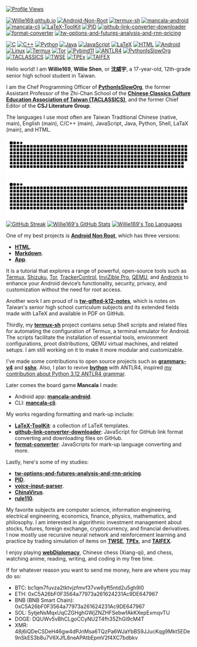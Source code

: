[![Profile Views](https://komarev.com/ghpvc/?username=Willie169&color=brightgreen&label=Profile+Views&abbreviated=true)](https://github.com/Willie169)

[![Willie169.github.io](https://img.shields.io/badge/Willie169.github.io-654520)](https://Willie169.github.io)
[![Android-Non-Root](https://img.shields.io/badge/Android--Non--Root-007acc)](https://Willie169.github.io/Android-Non-Root)
[![termux-sh](https://img.shields.io/badge/termux--sh-000000)](https://github.com/Willie169/termux-sh)
[![mancala-android](https://img.shields.io/badge/mancala--android-fafa0a)](https://f-droid.org/packages/com.willie.mancala)
[![mancala-cli](https://img.shields.io/badge/mancala--cli-00599c)](https://github.com/Willie169/mancala-cli)
[![LaTeX-ToolKit](https://img.shields.io/badge/LaTeX--ToolKit-008080)](https://github.com/Willie169/LaTeX-ToolKit)
[![PID](https://img.shields.io/badge/PID-00599c)](https://github.com/Willie169/PID)
[![github-link-converter-downloader](https://img.shields.io/badge/github--link--converter--downloader-0d1218)](https://github.com/Willie169/github-link-converter-downloader)
[![format-converter](https://img.shields.io/badge/format--converter-008080)](https://github.com/Willie169/format-converter)
[![tw-options-and-futures-analysis-and-rnn-pricing](https://img.shields.io/badge/tw--options--and--futures--analysis--and--rnn--pricing-b68946)](https://github.com/Willie169/tw-options-and-futures-analysis-and-rnn-pricing)

[![C](https://img.shields.io/badge/C-00599c)](https://www.iso.org/standard/82075.html)
[![C++](https://img.shields.io/badge/C++-00599c)](https://isocpp.org)
[![Python](https://img.shields.io/badge/Python-3776ab)](https://www.python.org)
[![Java](https://img.shields.io/badge/Java-f48c04)](https://www.java.com)
[![JavaScript](https://img.shields.io/badge/JavaScript-f3db4c)](https://ecma-international.org/publications-and-standards/standards/ecma-262/)
[![LaTeX](https://img.shields.io/badge/LaTeX-008080)](https://www.latex-project.org)
[![HTML](https://img.shields.io/badge/HTML-e54d26)](https://html.spec.whatwg.org)
[![Android](https://img.shields.io/badge/Android-3ddc84)](https://www.android.com)
[![Linux](https://img.shields.io/badge/Linux-fcc624)](https://www.kernel.org)
[![Termux](https://img.shields.io/badge/Termux-000000)](https://github.com/termux/termux-app)
[![Tor](https://img.shields.io/badge/Tor-80449c)](https://www.torproject.org)
[![Pybind11](https://img.shields.io/badge/Pybind11-a49b6b)](https://github.com/pybind/pybind11)
[![ANTLR4](https://img.shields.io/badge/ANTLR4-ed312f)](https://github.com/antlr/antlr4)
[![PythonIsSlowOrg](https://img.shields.io/badge/PythonIsSlowOrg-654520)](https://github.com/PythonIsSlowOrg)
[![TACLASSICS](https://img.shields.io/badge/TACLASSICS-161719)](https://taclassics.org.tw)
[![TWSE](https://img.shields.io/badge/TWSE-1562a7)](https://www.twse.com.tw)
[![TPEx](https://img.shields.io/badge/TPEx-b68946)](https://www.tpex.org.tw)
[![TAIFEX](https://img.shields.io/badge/TAIFEX-02499b)](https://www.taifex.com.tw)

Hello world! I am **Willie169**, **Willie Shen**, or **沈威宇**, a 17-year-old, 12th-grade senior high school student in Taiwan.

I am the Chef Programming Officer of [**PythonIsSlowOrg**](https://github.com/PythonIsSlowOrg), the former Assistant Professor of the Zhi-Chan School of the [**Chinese Classics Culture Education Association of Taiwan (TACLASSICS)**](https://taclassics.org.tw), and the former Chief Editor of the **CSJ Literature Group**.

The languages I use most often are Taiwan Traditional Chinese (native, main), English (main), C/C++ (main), JavaScript, Java, Python, Shell, LaTaX (main), and HTML.

![github contribution grid snake animation](https://raw.githubusercontent.com/Willie169/Willie169/output/github-contribution-grid-snake-dark.svg#gh-light-mode-only)
![github contribution grid snake animation](https://raw.githubusercontent.com/Willie169/Willie169/output/github-contribution-grid-snake.svg#gh-dark-mode-only)
[![GitHub Streak](https://streak-stats.demolab.com/?user=Willie169)](https://github.com/DenverCoder1/github-readme-streak-stats)
<a href="https://github.com/anuraghazra/github-readme-stats"><img src="https://github-readme-stats.vercel.app/api?username=Willie169&show=reviews,discussions_started,discussions_answered,prs_merged,prs_merged_percentage&show_icons=true" alt="Willie169's GitHub Stats" style=" height: 200;"></a>
<a href="https://github.com/anuraghazra/github-readme-stats"><img src="https://github-readme-stats.vercel.app/api/top-langs/?username=Willie169&langs_count=10&layout=compact&size_weight=0.5&count_weight=0.5&exclude_repo=LICENSES" alt="Willie169's Top Languages" style="width: 100%; height: 200;"></a>

One of my best projects is [**Android Non Root**](https://github.com/Willie169/Android-Non-Root), which has three versions: 

* [**HTML**](https://willie169.github.io/Android-Non-Root).
* [**Markdown**](https://github.com/Willie169/Android-Non-Root).
* [**App**](https://github.com/Willie169/Android-Non-Root-App).

It is a tutorial that explores a range of powerful, open-source tools such as [Termux](https://github.com/termux/termux-app), [Shizuku](https://github.com/RikkaApps/Shizuku), [Tor](https://www.torproject.org), [TrackerControl](https://github.com/TrackerControl/tracker-control-android), [InviZible Pro](https://github.com/Gedsh/InviZible), [QEMU](https://github.com/qemu/qemu), and [Andronix](https://github.com/AndronixApp/AndronixOrigin) to enhance your Android device’s functionality, security, privacy, and customization without the need for root access.

Another work I am proud of is [**tw-gifted-k12-notes**](https://github.com/Willie169/tw-gifted-k12-notes), which is notes on Taiwan's senior high school curriculum subjects and its extended fields made with LaTeX and available in PDF on GitHub.

Thirdly, my [**termux-sh**](https://github.com/Willie169/termux-sh) project contains setup Shell scripts and related files for automating the configuration of Termux, a terminal emulator for Android. The scripts facilitate the installation of essential tools, environment configurations, proot distributions, QEMU virtual machines, and related setups. I am still working on it to make it more modular and customizable.

I've made some contributions to open source projects such as [**grammars-v4**](https://github.com/antlr/grammars-v4) and [**sshx**](https://github.com/suutaku/sshx). Also, I plan to revive [**bython**](https://github.com/mathialo/bython) with ANTLR4, inspired [my contribution about Python 3.12 ANTLR4 grammar](https://github.com/antlr/grammars-v4/pull/4280).

Later comes the board game **Mancala** I made:

* Android app: [**mancala-android**](https://github.com/Willie169/mancala-android).
* CLI: [**mancala-cli**](https://github.com/Willie169/mancala-cli).

My works regarding formatting and mark-up include:

* [**LaTeX-ToolKit**](https://github.com/Willie169/LaTeX-ToolKit): a collection of LaTeX templates.
* [**github-link-converter-downloader**](https://github.com/Willie169/github-link-converter-downloader): JavaScript for GitHub link format converting and downloading files on GitHub.
* [**format-converter**](https://github.com/Willie169/format-converter): JavaScripts for mark-up language converting and more.

Lastly, here's some of my studies:

* [**tw-options-and-futures-analysis-and-rnn-pricing**](https://github.com/Willie169/tw-options-and-futures-analysis-and-rnn-pricing).
* [**PID**](https://github.com/Willie169/PID).
* [**voice-input-parser**](https://github.com/Willie169/voice-input-parser).
* [**ChinaVirus**](https://github.com/Willie169/ChinaVirus).
* [**rule110**](https://github.com/Willie169/rule110).

My favorite subjects are computer science, information engineering, electrical engineering, economics, finance, physics, mathematics, and philosophy. I am interested in algorithmic investment management about stocks, futures, foreign exchange, cryptocurrency, and financial derivatives. I now mostly use recursive neural network and reinforcement learning and practice by trading simulation of items on [**TWSE**](https://www.twse.com.tw), [**TPEx**](https://www.tpex.org.tw), and [**TAIFEX**](https://www.taifex.com.tw).

I enjoy playing [**webDiplomacy**](https://webdiplomacy.net/userprofile.php?userID=222135), Chinese chess (Xiang-qi), and chess, watching anime, reading, writing, and coding in my free time.

If for whatever reason you want to send me money, here are where you may do so:
- BTC:
  bc1qm7fuvza2tktvjzfmvf37vw6yft5ntd2u5gh9l0
- ETH:
  0xC5A26bF0F3564a77973a261624231Ac9DE647967
- BNB (BNB Smart Chain):
  0xC5A26bF0F3564a77973a261624231Ac9DE647967
- SOL:
  5ytjeNsMqxUqCZGHghGWjZNZHFSebwfAkKXepExmqvTU
- DOGE:
  DQUWv5vBhCLgoCCyNU2T4fh35ZhGi9cM4T
- XMR:
  48j6iQDeCSDeH46gw4dPJnMsa6TQzPa6WJaYbBS9JJucKqg9Mkt5EDe9nSkES3b8u7V6XJfL8neAPAtbEpmV2f4XC7bdbkv
